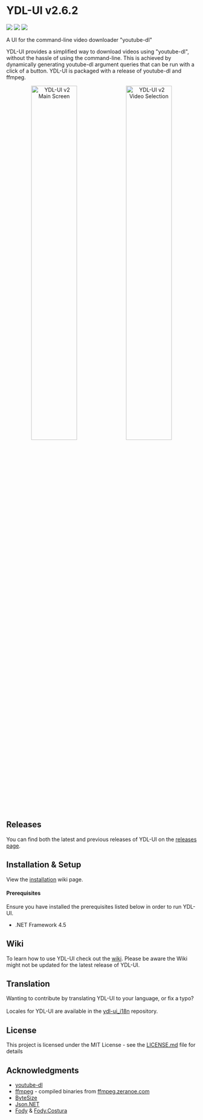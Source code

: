# YDL-UI v2.6.2
<p float="left" align="left" width="100%">
 <img src="https://img.shields.io/github/license/Maxstupo/ydl-ui.svg" />
 <img src="https://img.shields.io/github/release/Maxstupo/ydl-ui.svg" />
 <img src="https://img.shields.io/github/downloads/Maxstupo/ydl-ui/total.svg" />
</p>

A UI for the command-line video downloader "youtube-dl"

YDL-UI provides a simplified way to download videos using "youtube-dl", without the hassle of using the command-line. This is achieved by dynamically generating youtube-dl argument queries that can be run with a click of a button. YDL-UI is packaged with a release of youtube-dl and ffmpeg.

<p float="left" align="center" width="100%">
 <img src="https://github.com/Maxstupo/ydl-ui/blob/v2.2.0/Screenshots/YDL-UI_v2.2.0.png" width="49%" alt="YDL-UI v2 Main Screen"/>
 <img src="https://github.com/Maxstupo/ydl-ui/blob/v2.2.0/Screenshots/YDL-UI_v2.2.0_VideoSelection.png" width="49%" alt="YDL-UI v2 Video Selection"/>
</p>

## Releases

You can find both the latest and previous releases of YDL-UI on the [releases page](https://github.com/Maxstupo/ydl-ui/releases).

## Installation & Setup

View the [installation](https://github.com/Maxstupo/ydl-ui/wiki/Installation) wiki page.

#### Prerequisites
Ensure you have installed the prerequisites listed below in order to run YDL-UI.
 - .NET Framework 4.5

## Wiki 
To learn how to use YDL-UI check out the [wiki](https://github.com/Maxstupo/ydl-ui/wiki). Please be aware the Wiki might not be updated for the latest release of YDL-UI.

## Translation
Wanting to contribute by translating YDL-UI to your language, or fix a typo?
<br><br>
Locales for YDL-UI are available in the [ydl-ui_i18n](https://github.com/Maxstupo/ydl-ui_i18n) repository.

## License

This project is licensed under the MIT License - see the [LICENSE.md](LICENSE.md) file for details

## Acknowledgments

* [youtube-dl](https://github.com/rg3/youtube-dl)
* [ffmpeg](https://www.ffmpeg.org/) - compiled binaries from [ffmpeg.zeranoe.com](https://ffmpeg.zeranoe.com/builds/)
* [ByteSize](https://github.com/omar/ByteSize)
* [Json.NET](https://github.com/JamesNK/Newtonsoft.Json)
* [Fody](https://github.com/Fody/Fody/) & [Fody.Costura](https://github.com/Fody/Costura)
